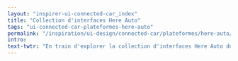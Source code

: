 ```yaml
---
layout: "inspirer-ui-connected-car_index"
title: "Collection d'interfaces Here Auto"
tags: "ui-connected-car-plateformes-here-auto"
permalink: "/inspiration/ui-design/connected-car/plateformes/here-auto/"
intro:
text-twtr: "En train d'explorer la collection d'interfaces Here Auto du @MagDuWebdesign"
---
```

